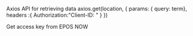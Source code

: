 Axios API for retrieving data
 axios.get(location, { 
 params: { query: term},
 headers :{
 Authorization:"Client-ID: " }
 })
 
 Get access key from EPOS NOW
 
